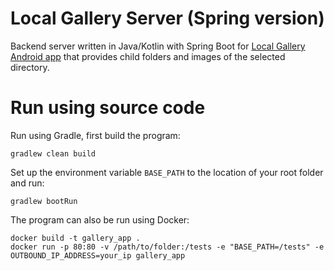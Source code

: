# Local Gallery Server (Spring version)

Backend server written in Java/Kotlin with Spring Boot for [Local Gallery Android app](https://github.com/memostark/LocalGallery) that provides child folders and images of the selected directory.

# Run using source code
Run using Gradle, first build the program:

```
gradlew clean build
```
Set up the environment variable `BASE_PATH` to the location of your root folder and run:

```
gradlew bootRun
```

The program can also be run using Docker:

```
docker build -t gallery_app .
docker run -p 80:80 -v /path/to/folder:/tests -e "BASE_PATH=/tests" -e OUTBOUND_IP_ADDRESS=your_ip gallery_app
```
